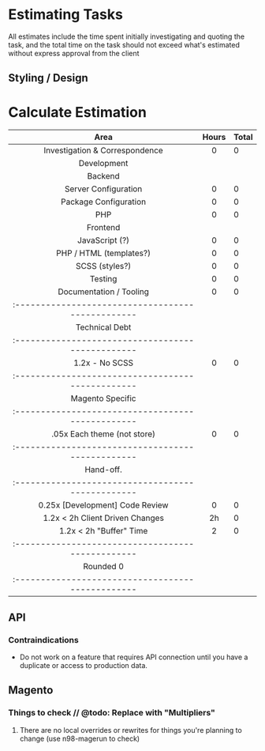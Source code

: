# Estimating Tasks
All estimates include the time spent initially investigating and quoting the task, and the total time on the task should not exceed what's estimated without express approval from the client

## Styling / Design
# Calculate Estimation 
| Area                             | Hours | Total
|:--------------------------------:|:-----:|:-----
| Investigation & Correspondence   | 0     | 0   
| Development                      |       |  
|   Backend                        |       |
|     Server Configuration         | 0     | 0
|     Package Configuration        | 0     | 0   
|     PHP                          | 0     | 0   
|   Frontend                       |       |   
|     JavaScript (?)               | 0     | 0   
|     PHP / HTML (templates?)      | 0     | 0   
|     SCSS (styles?)               | 0     | 0        
| Testing                          | 0     | 0   
| Documentation / Tooling          | 0     | 0   
|:------------------------------------------------
| Technical Debt                    
|:------------------------------------------------
| 1.2x - No SCSS                   | 0     | 0   
|:------------------------------------------------
| Magento Specific     
|:------------------------------------------------
| .05x Each theme (not store)      | 0     | 0   
|:------------------------------------------------
| Hand-off.           
|:------------------------------------------------
| 0.25x [Development] Code Review  | 0     | 0
| 1.2x < 2h Client Driven Changes  | 2h    | 0   
| 1.2x < 2h "Buffer" Time          | 2     | 0   
|:------------------------------------------------
| Rounded                                    0   
|:------------------------------------------------

## API
### Contraindications
  - Do not work on a feature that requires API connection until you have a duplicate or access to production data.

## Magento 
### Things to check // @todo: Replace with "Multipliers"
  1. There are no local overrides or rewrites for things you're planning to change (use n98-magerun to check)


